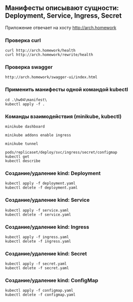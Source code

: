 ## Манифесты описывают сущности: Deployment, Service, Ingress, Secret

Приложение отвечает на хосту http://arch.homework

### Проверка curl
````
curl http://arch.homework/health
curl http://arch.homework/rewrite/health
````

### Проверка swagger
````
http://arch.homework/swagger-ui/index.html
````

### Применить манифесты одной командой kubectl
````
cd .\hw04\manifest\
kubectl apply -f .
````

### Команды взаимодействия (minikube, kubectl)
````
minikube dashboard

minikube addons enable ingress

minikube tunnel

pods/replicaset/deploy/svc/ingress/secret/configmap
kubectl get 
kubectl describe 
````

### Создание/удаление kind: Deployment
````
kubectl apply -f deployment.yaml
kubectl delete -f deployment.yaml
````

### Создание/удаление kind: Service
````
kubectl apply -f service.yaml
kubectl delete -f service.yaml
````

### Создание/удаление kind: Ingress
````
kubectl apply -f ingress.yaml
kubectl delete -f ingress.yaml
````

### Создание/удаление kind: Secret
````
kubectl apply -f secret.yaml
kubectl delete -f secret.yaml
````

### Создание/удаление kind: ConfigMap
````
kubectl apply -f configmap.yaml
kubectl delete -f configmap.yaml
````